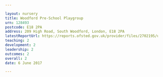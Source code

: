 ```yaml
---

layout: nursery
title: Woodford Pre-School Playgroup
urn: 128493
postcode: E18 2PA
address: 209 High Road, South Woodford, London, E18 2PA
latestReportUrl: https://reports.ofsted.gov.uk/provider/files/2702195/urn/128493.pdf
teaching: 2
development: 2
leadership: 2
outcomes: 2
overall: 2
date: 6 June 2017

---
```

